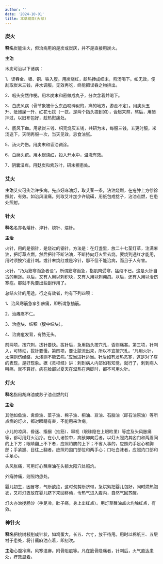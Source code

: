 ```yaml
---
author: ''
date: '2024-10-01'
title: 本草纲目(火部)
---
```


### 炭火

**释名**炭能生火，但治病用的是炭或炭灰，并不是直接用炭火。

**主治**

木炭可治以下诸病：

1、误吞金、银、铜、铁入腹。用炭烧红，趁热捶成细末，煎汤喝下。如无效，便刮取炭末三钱，井水调服，无效再吃，终能把误吞之物排出。

2、咽头突然作梗。用木炭末和密做成丸子，分次含着并喝下。

3、白虎风病（骨节象被什么东西咬碎似的，痛的地方，游走不定）。用炭灰五升、蚯蚓屎一升、红花七捻（一捻，是两个指头捏到的），合起来熬，熬后，用醋拌过，以旧布包好，趁热熨痛处。

4、肠风下血。用紧炭三钱、枳壳烧灰五钱，共研为末，每服三钱，五更时服，米汤送下，天明再服一次，当天见效。忌食油腻。

5、汤火灼伤。用炭末和香油调涂。

6、白癞头疮。用木炭烧红，投入开水中，温洗有效。

7、阴囊湿痒。用麸炭和紫苏叶，研末擦患处。

### 艾火

**主治**艾火可灸治许多病。先点好麻油灯，取艾茎一条，沾油烧燃，在疮肿上方徐徐照射，有效。如治风湿痛，则取艾叶加少许硫磺，用纸包成捻子，沾油点燃，在患处照射。

### 针火

**释名**名亦名燔针、淬针、烧针、煨针。

**主治**

火针，用的是钢针，是烧过的钢针。方法是：在灯盏里，放二十七茎灯草，注满麻油，把灯草点燃。然后把针不断沾油，不断持向灯火里去烧。要烧到通红才能用，用时须按穴道针刺。或针末烧红或是冷针，那不但不能治病，而且于人有害。

火针，“乃为筋寒而急者设”。所谓筋寒而急，指肌肉受寒，猛缩不已。这是火针自古的用途。以后，又有人用以刺积块，又有人用以刺痈疽。以后，还有人用以治伤寒症。那就不免要出些副作用了。

总结火针的用途，行之有效者，约有下列四项：

1、治风寒筋急挛引痹痛，即所谓急抽筋。

2、治瘫痪不仁。

3、治症块、结积（腹中结块）。

4、治痈疽发背，有脓无头。

前两项，按穴刺，拔针要快。拔针后，急用指头按穴孔，否则痛甚。第三项，针刺入，可转动，拔针要慢。第四项，要让脓流出来，所以不宜按穴孔。“凡用火针，太深则伤经络，太浅则不能去病。”应当进针适当。针后如有发热恶寒，这是对了症的表现，是好现象。据《灵枢经》讲：刺到病人内部如有知觉，就行了，刺到病人叫痛，就不算好。病在脸部以夏天在湿热在两脚时，都不可用火针。

### 灯火

**释名**指用胡麻油或苏子油点燃的灯

**主治**

其他如鱼油、禽兽油、菜子油、棉子油、桐油、豆油、石脑油（即石油原油）等所点燃的灯火，都对眼睛有害，不能用来治病。

小儿的凉风、昏迷、搐搦（抽筋）、窜视（眼珠隐在上眼睑里）等症及头风胀痛等，都可用灯火治疗。在小儿诸惊中，病孩仰向后者，以灯火照灼其囟门和两眉间的上下方；眼睛翻上不下者，应照灼脐的上下；不省人事的，应照灼手足心和胸部；手紧握、目往上翻者，应照灼囟门部位和两手心；口吐白沫者，应照灼口部和手足心。

头风胀痛，可用灯心蘸麻油在头额太阳穴处照灼。

外痔肿痛，则照灼患处。

婴儿初生，因冒寒，气断欲绝，这时勿剪断脐带，急烘絮把婴儿包好，同时烘热胞衣，又将灯盏放在婴儿脐下来回移动，令热气进入腹内，自然气回苏醒。

灯火亦治搅肠沙（手足冷，肚子痛，身上出红点）。用灯草蘸油点火灼触红点，有效。

### 神针火

**释名**把桃树枝削成针状，如鸡蛋大，长五、六寸，放干待用。用时以棉纸三、五层衬于患处，将针蘸麻油点着，即刻吹。

**主治**心腹冷痛，风寒湿痹，附骨阻疽等。凡在筋骨隐痛者，针刺后，火气直达患处，疗效显着。